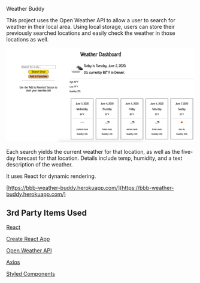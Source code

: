 Weather Buddy

This project uses the Open Weather API to allow a user to search for weather in their local area.  Using local storage, users can store their previously searched locations and easily check the weather in those locations as well.

![Screenshot of app](/public/screenshot.png)

Each search yields the current weather for that location, as well as the five-day forecast for that location.  Details include temp, humidity, and a text description of the weather.

It uses React for dynamic rendering.

[https://bbb-weather-buddy.herokuapp.com/](https://bbb-weather-buddy.herokuapp.com/)

## 3rd Party Items Used

[React](https://reactjs.org/)

[Create React App](https://github.com/facebook/create-react-app)

[Open Weather API](https://openweathermap.org/api)

[Axios](https://www.npmjs.com/package/axios)

[Styled Components](https://www.npmjs.com/package/styled-components)